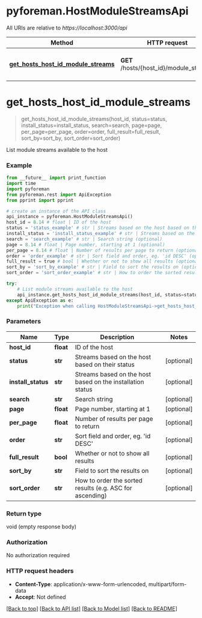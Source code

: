 # pyforeman.HostModuleStreamsApi

All URIs are relative to *https://localhost:3000/api*

Method | HTTP request | Description
------------- | ------------- | -------------
[**get_hosts_host_id_module_streams**](HostModuleStreamsApi.md#get_hosts_host_id_module_streams) | **GET** /hosts/{host_id}/module_streams | List module streams available to the host


# **get_hosts_host_id_module_streams**
> get_hosts_host_id_module_streams(host_id, status=status, install_status=install_status, search=search, page=page, per_page=per_page, order=order, full_result=full_result, sort_by=sort_by, sort_order=sort_order)

List module streams available to the host



### Example
```python
from __future__ import print_function
import time
import pyforeman
from pyforeman.rest import ApiException
from pprint import pprint

# create an instance of the API class
api_instance = pyforeman.HostModuleStreamsApi()
host_id = 8.14 # float | ID of the host
status = 'status_example' # str | Streams based on the host based on their status (optional)
install_status = 'install_status_example' # str | Streams based on the host based on the installation status (optional)
search = 'search_example' # str | Search string (optional)
page = 8.14 # float | Page number, starting at 1 (optional)
per_page = 8.14 # float | Number of results per page to return (optional)
order = 'order_example' # str | Sort field and order, eg. 'id DESC' (optional)
full_result = true # bool | Whether or not to show all results (optional)
sort_by = 'sort_by_example' # str | Field to sort the results on (optional)
sort_order = 'sort_order_example' # str | How to order the sorted results (e.g. ASC for ascending) (optional)

try:
    # List module streams available to the host
    api_instance.get_hosts_host_id_module_streams(host_id, status=status, install_status=install_status, search=search, page=page, per_page=per_page, order=order, full_result=full_result, sort_by=sort_by, sort_order=sort_order)
except ApiException as e:
    print("Exception when calling HostModuleStreamsApi->get_hosts_host_id_module_streams: %s\n" % e)
```

### Parameters

Name | Type | Description  | Notes
------------- | ------------- | ------------- | -------------
 **host_id** | **float**| ID of the host |
 **status** | **str**| Streams based on the host based on their status | [optional]
 **install_status** | **str**| Streams based on the host based on the installation status | [optional]
 **search** | **str**| Search string | [optional]
 **page** | **float**| Page number, starting at 1 | [optional]
 **per_page** | **float**| Number of results per page to return | [optional]
 **order** | **str**| Sort field and order, eg. &#39;id DESC&#39; | [optional]
 **full_result** | **bool**| Whether or not to show all results | [optional]
 **sort_by** | **str**| Field to sort the results on | [optional]
 **sort_order** | **str**| How to order the sorted results (e.g. ASC for ascending) | [optional]

### Return type

void (empty response body)

### Authorization

No authorization required

### HTTP request headers

 - **Content-Type**: application/x-www-form-urlencoded, multipart/form-data
 - **Accept**: Not defined

[[Back to top]](#) [[Back to API list]](../README.md#documentation-for-api-endpoints) [[Back to Model list]](../README.md#documentation-for-models) [[Back to README]](../README.md)
